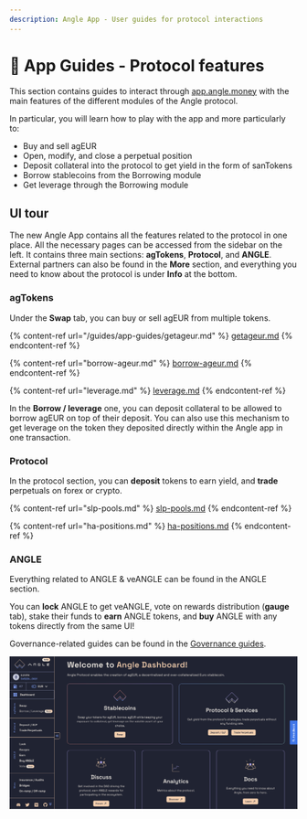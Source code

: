 ```yaml
---
description: Angle App - User guides for protocol interactions
---
```


# 📔 App Guides - Protocol features

This section contains guides to interact through [app.angle.money](https://app.angle.money) with the main features of the different modules of the Angle protocol.

In particular, you will learn how to play with the app and more particularly to:

- Buy and sell agEUR
- Open, modify, and close a perpetual position
- Deposit collateral into the protocol to get yield in the form of sanTokens
- Borrow stablecoins from the Borrowing module
- Get leverage through the Borrowing module

## UI tour

The new Angle App contains all the features related to the protocol in one place. All the necessary pages can be accessed from the sidebar on the left. It contains three main sections: **agTokens**, **Protocol**, and **ANGLE**. External partners can also be found in the **More** section, and everything you need to know about the protocol is under **Info** at the bottom.

### agTokens

Under the **Swap** tab, you can buy or sell agEUR from multiple tokens.

{% content-ref url="/guides/app-guides/getageur.md" %}
[getageur.md](/guides/app-guides/getageur.md)
{% endcontent-ref %}

{% content-ref url="borrow-ageur.md" %}
[borrow-ageur.md](borrow-ageur.md)
{% endcontent-ref %}

{% content-ref url="leverage.md" %}
[leverage.md](leverage.md)
{% endcontent-ref %}

In the **Borrow / leverage** one, you can deposit collateral to be allowed to borrow agEUR on top of their deposit. You can also use this mechanism to get leverage on the token they deposited directly within the Angle app in one transaction.

### Protocol

In the protocol section, you can **deposit** tokens to earn yield, and **trade** perpetuals on forex or crypto.

{% content-ref url="slp-pools.md" %}
[slp-pools.md](slp-pools.md)
{% endcontent-ref %}

{% content-ref url="ha-positions.md" %}
[ha-positions.md](ha-positions.md)
{% endcontent-ref %}

### ANGLE

Everything related to ANGLE & veANGLE can be found in the ANGLE section.

You can **lock** ANGLE to get veANGLE, vote on rewards distribution (**gauge** tab), stake their funds to **earn** ANGLE tokens, and **buy** ANGLE with any tokens directly from the same UI!

Governance-related guides can be found in the [Governance guides](../veangle-guides/).

![New app UI](../../.gitbook/assets/new-app-ui.png)
